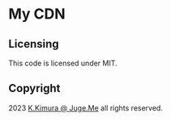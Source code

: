 # My CDN


## Licensing

This code is licensed under MIT.


## Copyright

2023 [K.Kimura @ Juge.Me](https://github.com/dotnsf) all rights reserved.
